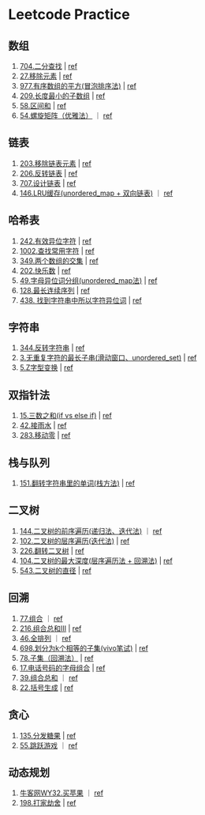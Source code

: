 # Leetcode Practice

## 数组
1. [704.二分查找](https://github.com/Christol-Jalen/CPP/blob/main/leetcode/704.cpp) | [ref](https://github.com/youngyangyang04/leetcode-master/blob/master/problems/0704.二分查找.md)
2. [27.移除元素](https://github.com/Christol-Jalen/CPP/blob/main/leetcode/027.cpp) | [ref](https://github.com/youngyangyang04/leetcode-master/blob/master/problems/0027.移除元素.md)
3. [977.有序数组的平方(冒泡排序法)](https://github.com/Christol-Jalen/CPP/blob/main/leetcode/977.cpp) | [ref](https://github.com/youngyangyang04/leetcode-master/blob/master/problems/0977.有序数组的平方.md)
4. [209.长度最小的子数组](https://github.com/Christol-Jalen/CPP/blob/main/leetcode/209.cpp) | [ref](https://github.com/youngyangyang04/leetcode-master/blob/master/problems/0209.长度最小的子数组.md)
5. [58.区间和](https://github.com/Christol-Jalen/CPP/blob/main/leetcode/058.cpp) | [ref](https://github.com/youngyangyang04/leetcode-master/blob/master/problems/kamacoder/0058.区间和.md)
6. [54.螺旋矩阵（优雅法）](https://github.com/Christol-Jalen/CPP/blob/main/leetcode/054.cpp) ｜ [ref](https://leetcode.cn/problems/spiral-matrix/solutions/7155/cxiang-xi-ti-jie-by-youlookdeliciousc-3/?envType=study-plan-v2&envId=top-100-liked)


## 链表
1. [203.移除链表元素](https://github.com/Christol-Jalen/CPP/blob/main/leetcode/203.cpp) | [ref](https://github.com/youngyangyang04/leetcode-master/blob/master/problems/0203.移除链表元素.md)
2. [206.反转链表](https://github.com/Christol-Jalen/CPP/blob/main/leetcode/206.cpp) | [ref](https://github.com/youngyangyang04/leetcode-master/blob/master/problems/0206.翻转链表.md)
3. [707.设计链表](https://github.com/Christol-Jalen/CPP/blob/main/leetcode/707.cpp) | [ref](https://github.com/youngyangyang04/leetcode-master/blob/master/problems/0707.设计链表.md)
4. [146.LRU缓存(unordered_map + 双向链表)](https://github.com/Christol-Jalen/CPP/blob/main/leetcode/146.cpp) ｜ [ref](https://leetcode.cn/problems/lru-cache/solutions/259678/lruhuan-cun-ji-zhi-by-leetcode-solution/?envType=study-plan-v2&envId=top-100-liked)

## 哈希表
1. [242.有效异位字符](https://github.com/Christol-Jalen/CPP/blob/main/leetcode/242.cpp) | [ref](https://github.com/youngyangyang04/leetcode-master/blob/master/problems/0242.有效的字母异位词.md)
2. [1002.查找常用字符](https://github.com/Christol-Jalen/CPP/blob/main/leetcode/1002.cpp) | [ref](https://github.com/youngyangyang04/leetcode-master/blob/master/problems/1002.查找常用字符.md)
3. [349.两个数组的交集](https://github.com/Christol-Jalen/CPP/blob/main/leetcode/349.cpp) | [ref](https://github.com/youngyangyang04/leetcode-master/blob/master/problems/0349.两个数组的交集.md)
4. [202.快乐数](https://github.com/Christol-Jalen/CPP/blob/main/leetcode/349.cpp) | [ref](https://github.com/youngyangyang04/leetcode-master/blob/master/problems/0202.快乐数.md)
5. [49.字母异位词分组(unordered_map法)](https://github.com/Christol-Jalen/CPP/blob/main/leetcode/049.cpp) | [ref](https://leetcode.cn/problems/group-anagrams/description/?envType=study-plan-v2&envId=top-100-liked) 
6. [128.最长连续序列](https://github.com/Christol-Jalen/CPP/blob/main/leetcode/128.cpp) | [ref](https://leetcode.cn/problems/longest-consecutive-sequence/description/?envType=study-plan-v2&envId=top-100-liked)
7. [438. 找到字符串中所以字符异位词](https://github.com/Christol-Jalen/CPP/blob/main/leetcode/438.cpp) | [ref](https://leetcode.cn/problems/find-all-anagrams-in-a-string/description/?envType=study-plan-v2&envId=top-100-liked)

## 字符串
1. [344.反转字符串](https://github.com/Christol-Jalen/CPP/blob/main/leetcode/344.cpp) | [ref](https://github.com/youngyangyang04/leetcode-master/blob/master/problems/0344.反转字符串.md)
2. [3.无重复字符的最长子串(滑动窗口、unordered_set)](https://github.com/Christol-Jalen/CPP/blob/main/leetcode/058.cpp)
| [ref](https://leetcode.cn/problems/longest-substring-without-repeating-characters/description/?envType=study-plan-v2&envId=top-100-liked)
3. [5.Z字型变换](https://github.com/Christol-Jalen/CPP/blob/main/leetcode/005.cpp) | [ref](https://leetcode.cn/problems/zigzag-conversion/solutions/21610/zzi-xing-bian-huan-by-jyd/?envType=problem-list-v2&envId=string)

## 双指针法
1. [15.三数之和(if vs else if)](https://github.com/Christol-Jalen/CPP/blob/main/leetcode/015.cpp) | [ref](https://github.com/youngyangyang04/leetcode-master/blob/master/problems/0015.三数之和.md)
2. [42.接雨水](https://github.com/Christol-Jalen/CPP/blob/main/leetcode/042.cpp) | [ref](https://github.com/youngyangyang04/leetcode-master/blob/master/problems/0042.接雨水.md)
3. [283.移动零](https://github.com/Christol-Jalen/CPP/blob/main/leetcode/283.cpp) | [ref](https://leetcode.cn/problems/move-zeroes/?envType=study-plan-v2&envId=top-100-liked)

## 栈与队列
1. [151.翻转字符串里的单词(栈方法)](https://github.com/Christol-Jalen/CPP/blob/main/leetcode/151.cpp) | [ref](https://github.com/youngyangyang04/leetcode-master/blob/master/problems/0151.翻转字符串里的单词.md)

## 二叉树
1. [144.二叉树的前序遍历(递归法、迭代法)](https://github.com/Christol-Jalen/CPP/blob/main/leetcode/144.cpp) ｜ [ref](https://github.com/youngyangyang04/leetcode-master/blob/master/problems/二叉树的迭代遍历.md)
2. [102.二叉树的层序遍历(迭代法)](https://github.com/Christol-Jalen/CPP/blob/main/leetcode/102.cpp) | [ref](https://github.com/youngyangyang04/leetcode-master/blob/master/problems/0102.二叉树的层序遍历.md)
3. [226.翻转二叉树](https://github.com/Christol-Jalen/CPP/blob/main/leetcode/226.cpp) | [ref](https://github.com/youngyangyang04/leetcode-master/blob/master/problems/0226.翻转二叉树.md)
4. [104.二叉树的最大深度(层序遍历法 + 回溯法)](https://github.com/Christol-Jalen/CPP/blob/main/leetcode/104.cpp) | [ref](https://github.com/youngyangyang04/leetcode-master/blob/master/problems/0104.二叉树的最大深度.md)
5. [543.二叉树的直径](https://github.com/Christol-Jalen/CPP/blob/main/leetcode/543.cpp) | [ref](https://leetcode.cn/problems/diameter-of-binary-tree/description/?envType=study-plan-v2&envId=top-100-liked)

## 回溯
1. [77.组合](https://github.com/Christol-Jalen/CPP/blob/main/leetcode/077.cpp) ｜ [ref](https://github.com/youngyangyang04/leetcode-master/blob/master/problems/0077.组合.md)
2. [216.组合总和III](https://github.com/Christol-Jalen/CPP/blob/main/leetcode/216.cpp) | [ref](https://github.com/youngyangyang04/leetcode-master/blob/master/problems/0216.组合总和III.md)
3. [46.全排列](https://github.com/Christol-Jalen/CPP/blob/main/leetcode/46.cpp) ｜ [ref](https://leetcode.cn/problems/permutations/?envType=study-plan-v2&envId=top-100-liked)
4. [698.划分为k个相等的子集(vivo笔试)](https://github.com/Christol-Jalen/CPP/blob/main/leetcode/698.cpp) | [ref](https://leetcode.cn/problems/partition-to-k-equal-sum-subsets/description/)
5. [78.子集（回溯法）](https://github.com/Christol-Jalen/CPP/blob/main/leetcode/078.cpp) | [ref](https://leetcode.cn/problems/subsets/description/?envType=study-plan-v2&envId=top-100-liked)
6. [17.电话号码的字母组合](https://github.com/Christol-Jalen/CPP/blob/main/leetcode/017.cpp) | [ref](https://github.com/youngyangyang04/leetcode-master/blob/master/problems/0017.电话号码的字母组合.md)
7. [39.组合总和](https://github.com/Christol-Jalen/CPP/blob/main/leetcode/039.cpp) ｜ [ref](https://github.com/youngyangyang04/leetcode-master/blob/master/problems/0039.组合总和.md)
8. [22.括号生成](https://github.com/Christol-Jalen/CPP/blob/main/leetcode/022.cpp) | [ref](https://leetcode.cn/problems/generate-parentheses/description/?envType=study-plan-v2&envId=top-100-liked)

## 贪心
1. [135.分发糖果](https://github.com/Christol-Jalen/CPP/blob/main/leetcode/135.cpp) | [ref](https://github.com/youngyangyang04/leetcode-master/blob/master/problems/0135.分发糖果.md)
2. [55.跳跃游戏](https://github.com/Christol-Jalen/CPP/blob/main/leetcode/055.cpp) ｜ [ref](https://github.com/youngyangyang04/leetcode-master/blob/master/problems/0055.跳跃游戏.md)

## 动态规划
1. [牛客网WY32.买苹果](https://github.com/Christol-Jalen/CPP/blob/main/ACM/2.买苹果.cpp) ｜ [ref](https://www.nowcoder.com/practice/61cfbb2e62104bc8aa3da5d44d38a6ef?tpId=182&tqId=34306&rp=1&ru=/exam/oj&qru=/exam/oj&sourceUrl=%2Fexam%2Foj%3Fpage%3D1%26tab%3DSQL%25E7%25AF%2587%26topicId%3D182&difficulty=undefined&judgeStatus=undefined&tags=&title=)
2. [198.打家劫舍](https://github.com/Christol-Jalen/CPP/blob/main/leetcode/198.cpp) | [ref](https://github.com/youngyangyang04/leetcode-master/blob/master/problems/0198.打家劫舍.md)
